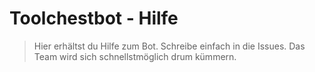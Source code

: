 # Toolchestbot - Hilfe
> Hier erhältst du Hilfe zum Bot. Schreibe einfach in die Issues. Das Team wird sich schnellstmöglich drum kümmern.

